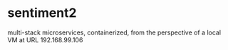 # sentiment2
multi-stack microservices, containerized, from the perspective of a local VM at URL 192.168.99.106
